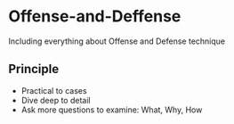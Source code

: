 # Offense-and-Deffense
Including everything about Offense and Defense technique

## Principle
- Practical to cases
- Dive deep to detail
- Ask more questions to examine: What, Why, How
